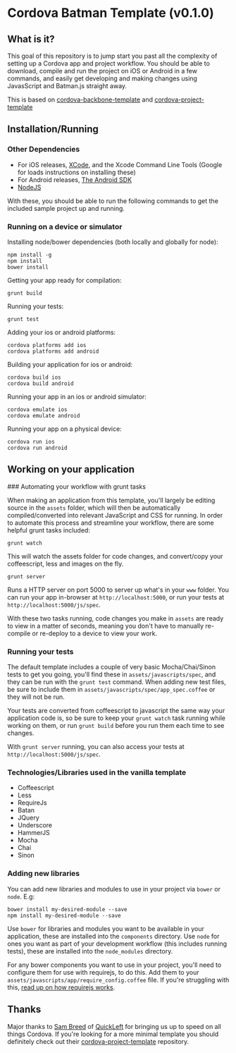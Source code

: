 # Cordova Batman Template (v0.1.0)

## What is it?

This goal of this repository is to jump start you past all the complexity of setting up a Cordova app and project workflow. You should be able to download, compile and run the project on iOS or Android in a few commands, and easily get developing and making changes using JavasScript and Batman.js straight away.

This is based on [cordova-backbone-template](https://github.com/holidayextras/cordova-backbone-template) and [cordova-project-template](https://github.com/quickleft/cordova-project-template)

## Installation/Running

### Other Dependencies
 * For iOS releases, [XCode](https://developer.apple.com/xcode/), and the Xcode Command Line Tools (Google for loads instructions on installing these)
 * For Android releases, [The Android SDK](http://developer.android.com/sdk/index.html)
 * [NodeJS](http://nodejs.org/)
 
With these, you should be able to run the following commands to get the included sample project up and running.

### Running on a device or simulator

Installing node/bower dependencies (both locally and globally for node):

```
npm install -g
npm install 
bower install
```

Getting your app ready for compilation:

```
grunt build
```

Running your tests:

```
grunt test
```

Adding your ios or android platforms:

```
cordova platforms add ios
cordova platforms add android
```

Building your application for ios or android:

```
cordova build ios
cordova build android
```

Running your app in an ios or android simulator:

``` 
cordova emulate ios
cordova emulate android
```

Running your app on a physical device:

```
cordova run ios
cordova run android
```

## Working on your application

### Automating your workflow with grunt tasks

When making an application from this template, you'll largely be editing source in the `assets` folder, which will then be automatically compiled/converted into relevant JavaScript and CSS for running. In order to automate this process and streamline your workflow, there are some helpful grunt tasks included:

```
grunt watch
```
This will watch the assets folder for code changes, and convert/copy your coffeescript, less and images on the fly.

```
grunt server
```
Runs a HTTP server on port 5000 to server up what's in your `www` folder. You can run your app in-browser at `http://localhost:5000`, or run your tests at `http://localhost:5000/js/spec`.

With these two tasks running, code changes you make in `assets` are ready to view in a matter of seconds, meaning you don't have to manually re-compile or re-deploy to a device to view your work.

### Running your tests

The default template includes a couple of very basic Mocha/Chai/Sinon tests to get you going, you'll find these in `assets/javascripts/spec`, and they can be run with the `grunt test` command. When adding new test files, be sure to include them in `assets/javascripts/spec/app_spec.coffee` or they will not be run. 

Your tests are converted from coffeescript to javascript the same way your application code is, so be sure to keep your `grunt watch` task running while working on them, or run `grunt build` before you run them each time to see changes. 

With `grunt server` running, you can also access your tests at `http://localhost:5000/js/spec`.

### Technologies/Libraries used in the vanilla template

 * Coffeescript
 * Less
 * RequireJs
 * Batan
 * JQuery
 * Underscore
 * HammerJS
 * Mocha
 * Chai
 * Sinon

### Adding new libraries

You can add new libraries and modules to use in your project via `bower` or `node`. E.g:

```
bower install my-desired-module --save
npm install my-desired-module --save
```

Use `bower` for libraries and modules you want to be available in your application, these are installed into the `components` directory. Use `node` for ones you want as part of your development workflow (this includes running tests), these are installed into the `node_modules` directory.

For any bower components you want to use in your project, you'll need to configure them for use with requirejs, to do this. Add them to your `assets/javascripts/app/require_config.coffee` file. If you're struggling with this, [read up on how requirejs works](http://requirejs.org/).


## Thanks

Major thanks to [Sam Breed](https://twitter.com/sambreed) of [QuickLeft](http://quickleft.com/) for bringing us up to speed on all things Cordova. If you're looking for a more minimal template you should definitely check out their [cordova-project-template](https://github.com/quickleft/cordova-project-template) repository.
